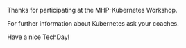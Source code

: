 Thanks for participating at the MHP-Kubernetes Workshop. 

For further information about Kubernetes ask your coaches. 


Have a nice TechDay!
